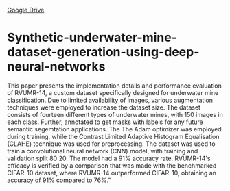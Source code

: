 [Google Drive](https://drive.google.com/drive/u/1/folders/1iBngNqF4Kyruc1Lf6ujNtj2b8tt2So46)

# Synthetic-underwater-mine-dataset-generation-using-deep-neural-networks

This paper presents the implementation details and performance evaluation of RVUMR-14, a custom dataset specifically designed for underwater mine classification. Due to limited availability of images, various augmentation techniques were employed to increase the dataset size. The dataset consists of fourteen different types of underwater mines, with 150 images in each class. Further, annotated to get masks with labels for any future semantic segemtation applications. The The Adam optimizer was employed during training, while the Contrast Limited Adaptive Histogram Equalisation (CLAHE) technique was used for preprocessing. The dataset was used to train a convolutional neural network (CNN) model, with training and validation split 80:20. The model had a 91% accuracy rate. RVUMR-14's efficacy is verified by a comparison that was made with the benchmarked CIFAR-10 dataset, where RVUMR-14 outperformed CIFAR-10, obtaining an accuracy of 91% compared to 76%."

